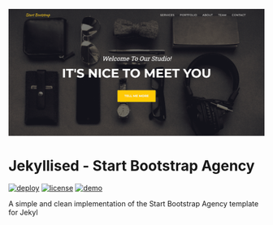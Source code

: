 [![](assets/img/screenshot.png)](https://github.com/davehorsfall/jekyll-startbootstrap-agency)

# Jekyllised - Start Bootstrap Agency

[![deploy](https://github.com/davehorsfall/jekyll-startbootstrap-agency/actions/workflows/jekyll.yml/badge.svg)](https://github.com/davehorsfall/jekyll-startbootstrap-agency/actions/workflows/jekyll.yml)
[![license](https://img.shields.io/badge/license-MIT-blue)](LICENSE)
[![demo](https://img.shields.io/badge/demo-view-blue)](https://davehorsfall.github.io/jekyll-startbootstrap-agency/)

A simple and clean implementation of the Start Bootstrap Agency template for Jekyl
